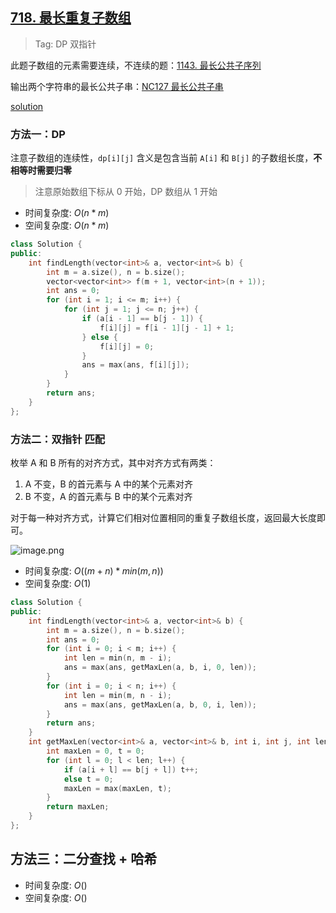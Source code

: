 ## [718. 最长重复子数组](https://leetcode-cn.com/problems/maximum-length-of-repeated-subarray/)

> Tag: DP 双指针

此题子数组的元素需要连续，不连续的题：[1143. 最长公共子序列](./1143.md)

输出两个字符串的最长公共子串：[NC127 最长公共子串](../../NowCoder/practice/NC127最长公共子串.md)

[solution](https://leetcode.cn/problems/maximum-length-of-repeated-subarray/solutions/310099/zui-chang-zhong-fu-zi-shu-zu-by-leetcode-solution/)

### 方法一：DP

注意子数组的连续性，`dp[i][j]` 含义是包含当前 `A[i]` 和 `B[j]` 的子数组长度，**不相等时需要归零**

> 注意原始数组下标从 0 开始，DP 数组从 1 开始

* 时间复杂度: ${O(n*m)}$
* 空间复杂度: ${O(n*m)}$
```cpp
class Solution {
public:
    int findLength(vector<int>& a, vector<int>& b) {
        int m = a.size(), n = b.size();
        vector<vector<int>> f(m + 1, vector<int>(n + 1));
        int ans = 0;
        for (int i = 1; i <= m; i++) {
            for (int j = 1; j <= n; j++) {
                if (a[i - 1] == b[j - 1]) {
                    f[i][j] = f[i - 1][j - 1] + 1;
                } else {
                    f[i][j] = 0;
                }
                ans = max(ans, f[i][j]);
            }
        }
        return ans;
    }
};
```

### 方法二：双指针 匹配

枚举 A 和 B 所有的对齐方式，其中对齐方式有两类：
1. A 不变，B 的首元素与 A 中的某个元素对齐
2. B 不变，A 的首元素与 B 中的某个元素对齐

对于每一种对齐方式，计算它们相对位置相同的重复子数组长度，返回最大长度即可。

![image.png](https://imgs.alfly.cn/e7d55ec6f8cbdb8f.png)

* 时间复杂度: ${O((m + n) * min(m, n))}$
* 空间复杂度: ${O(1)}$
```cpp
class Solution {
public:
    int findLength(vector<int>& a, vector<int>& b) {
        int m = a.size(), n = b.size();
        int ans = 0;
        for (int i = 0; i < m; i++) {
            int len = min(n, m - i);
            ans = max(ans, getMaxLen(a, b, i, 0, len));
        }
        for (int i = 0; i < n; i++) {
            int len = min(m, n - i);
            ans = max(ans, getMaxLen(a, b, 0, i, len));
        }
        return ans; 
    }
    int getMaxLen(vector<int>& a, vector<int>& b, int i, int j, int len) {
        int maxLen = 0, t = 0;
        for (int l = 0; l < len; l++) {
            if (a[i + l] == b[j + l]) t++;
            else t = 0;
            maxLen = max(maxLen, t);
        }
        return maxLen;
    }
};
```

## 方法三：二分查找 + 哈希

* 时间复杂度: ${O()}$
* 空间复杂度: ${O()}$
```cpp

```